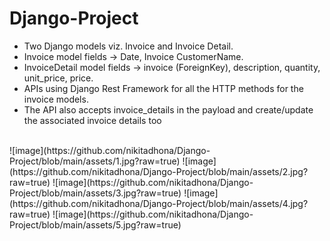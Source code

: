# Django-Project
- Two Django models viz. Invoice and Invoice Detail.
- Invoice model fields -> Date, Invoice CustomerName.
- InvoiceDetail model fields -> invoice (ForeignKey), description, quantity, unit_price, price.
- APIs using Django Rest Framework for all the HTTP methods for the invoice models. 
- The API also accepts invoice_details in the payload and create/update the associated invoice details too
<br>
![image](https://github.com/nikitadhona/Django-Project/blob/main/assets/1.jpg?raw=true)
![image](https://github.com/nikitadhona/Django-Project/blob/main/assets/2.jpg?raw=true)
![image](https://github.com/nikitadhona/Django-Project/blob/main/assets/3.jpg?raw=true)
![image](https://github.com/nikitadhona/Django-Project/blob/main/assets/4.jpg?raw=true)
![image](https://github.com/nikitadhona/Django-Project/blob/main/assets/5.jpg?raw=true)

